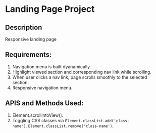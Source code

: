 # Landing Page Project

## Description
Responsive landing page

## Requirements:
1. Navigation menu is built dyanamically.
2. Highlight viewed section and corresponding nav link while scrolling.
3. When user clicks a nav link, page scrolls smoothly to the selected section.
4. Responsive navigation menu.

## APIS and Methods Used:
1. Element.scrollIntoView().
2. Toggling CSS classes via `Element.classList.add('class-name'),Element.classList.remove('class-name')`.
